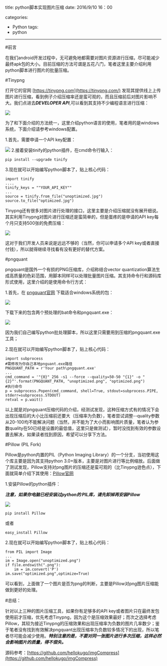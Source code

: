 title: python脚本实现图片压缩
date: 2016/9/10 16：00

categories:
- Python
tags:
- python
---

#前言

在我们android开发过程中，无可避免地都需要对图片资源进行压缩，尽可能减少最终apk包的大小。目前压缩的方法可谓是五花八门，笔者这里主要介绍利用python脚本进行图片的批量压缩。<!-- more -->

#Tinypng

打开它的官网 [https://tinypng.com](https://tinypng.com/) 发现其提供线上上传图片进行压缩，看到例子介绍压缩率还是蛮可观的，而且压缩前后对图片影响不大。我们点进去***DEVELOPER API***,可以看到其支持不少编程语言进行压缩：

![](http://i.imgur.com/Kw8u1l6.png)

为了和下面介绍的方法统一，这里介绍python语言的使用，笔者用的是windows系统，下面介绍请参考windows配置。

1.首先，需要申请一个API key配置：

![](http://i.imgur.com/wSSlLG0.png)
2.接着安装tinify的python插件，在cmd命令行输入：

	pip install --upgrade tinify

3.现在就可以开始编写python脚本了，贴上核心代码： 

	import tinify
	....
	tinify_keys = ""YOUR_API_KEY""
	...
	source = tinify.from_file("unoptimized.jpg")
	source.to_file("optimized.jpg")

Tinypng还有很多对图片进行处理的接口，这里主要是介绍压缩就没有展开细说。其实利用Tinypng对图片进行压缩还是蛮简单的，但是蛋疼的是申请的API key每个月只支持500张的免费压缩：

![](http://i.imgur.com/SQeVvT0.png)

这对于我们开发人员来说是远远不够的（当然，你可以申请多个API key或者直接付钱），所以就得继续寻找看有没有更好的替代方案。

#pngquant

pngquant是国外一个有损的PNG压缩库，介绍称结合vector quantization算法生成高质量的色彩范围，用脚本同样可以处理批量图片压缩。其支持命令行和源码库形式使用，这里介绍的是使用命令行方式：

1.首先，在 [pngquant官网](https://pngquant.org/)  下载适合windows系统的包：

![](http://i.imgur.com/niSwhMV.png)

下载下来的包含两个预处理的bat命令和pngquant.exe：

![](http://i.imgur.com/AZyrNsD.png)

因为我们自己编写python批处理脚本，所以这里只需要用到压缩的pngquant.exe工具；

2.现在就可以开始编写python脚本了，贴上核心代码：

	import subprocess
	#需修改为你自己本地pnguant.exe路径
	PNGQUANT_PATH = r'Your path\pngquant.exe'
	...
	cmd_command = '"{0}" 256 -s1 --force --quality=50-50 "{1}" -o "{2}"'.format(PNGQUANT_PATH, "unoptimized.png", "optimized.png")
	#执行命令
    p = subprocess.Popen(cmd_command, shell=True, stdout=subprocess.PIPE, stderr=subprocess.STDOUT)
    retval = p.wait()

以上就是对pngquant压缩代码的介绍，经测试发现，这种压缩方式有的情况下会出现压缩后的大小比压缩前还要大（压缩率为负数），笔者尝试调整--quality参数从20-100均不能解决问题（当然，并不能为了大小而影响图片质量，笔者认为参数quality在50已经是设置的最低值，这里只是做测试），暂时没找到有效的参数设置去解决，如果读者找到原因，希望可以分享下方法。

#Pillow (PIL Fork)

Pillow是python内置的PIL（Python Imaging Library）的一个分支，当初使用这个库主要是因为其支持python 3.0+版本，主要是对图片进行等比例缩放。后面做了测试发现，Pillow支持对png图片的压缩还是蛮可观的（比Tinypng逊色点），下面就简单介绍下其使用：[Pillow官网](https://pillow.readthedocs.io/en/3.3.x/) 

1.安装Pillow的python插件：

***注意，如果你电脑已经安装过python的 PIL库，请先卸掉再安装Pillow***

![](http://i.imgur.com/sJppxxf.png)

	pip install Pillow

或者<br>
	
	easy_install Pillow

2.现在就可以开始编写python脚本了，贴上核心代码：

	from PIL import Image
	...
	im = Image.open("unoptimized.png")
	if file.endswith(".png"):
		im = im.convert('P')
    im.save("optimized.png",optimize=True)

可以看到，上面做了一个图片是否为png的判断，主要是Pillow对png图片压缩能做到更好的处理。

#总结：

针对以上三种的图片压缩工具，如果你有足够多的API key或者图片只在最终发包使用前才压缩，优先考虑Tinypng，因为这个是压缩效果最好；而次之选择考虑Pillow，其较为接近Tinypng的压缩效果和出现压缩率为负数的图片几率数少；鉴于笔者没有找到有效解决pngquant出现压缩率为负数较多情况下的出现，所以笔者尽可能会减少使用。***特别注意的是，不要对同一张图片进行多次压缩，这样必然会影响图片的质量，得不偿失。***

源码参考：[https://github.com/hellokugo/imgCompress](https://github.com/hellokugo/imgCompress) 